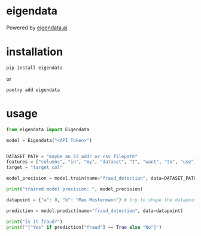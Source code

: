 # eigendata
Powered by [eigendata.ai](https://eigendata.ai)

# installation

`pip install eigendata`

or

`poetry add eigendata`

# usage

```python
from eigendata import Eigendata

model = Eigendata("<API Token>")


DATASET_PATH = "maybe_an_S3_addr_or_csv_filepath"
features = ["columns", "in", "my", "dataset", "I", "want", "to", "use"]
target = "target_col"

model_precision = model.train(name="fraud_detection", data=DATASET_PATH, features=features, target=target)

print("trained model precision: ", model_precision)

datapoint = {"a": 8, "b": "Max Müstermann"} # try to shape the datapoint to have same columns of the rest of the dataset

prediction = model.predict(name="fraud_detection", data=datapoint)

print("is it fraud?")
print(f"{"Yes" if prediction["fraud"] == True else "No"}")
```
